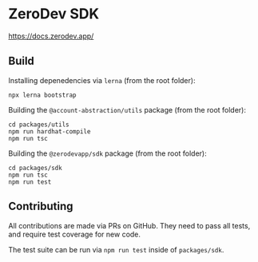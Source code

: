 # ZeroDev SDK

https://docs.zerodev.app/

## Build

Installing depenedencies via `lerna` (from the root folder):
```
npx lerna bootstrap
```

Building the `@account-abstraction/utils` package (from the root folder):
```
cd packages/utils
npm run hardhat-compile
npm run tsc
```

Building the `@zerodevapp/sdk` package (from the root folder):
```
cd packages/sdk
npm run tsc
npm run test
```

## Contributing
All contributions are made via PRs on GitHub. They need to pass all tests, and require test coverage for new code.

The test suite can be run via `npm run test` inside of `packages/sdk`.
